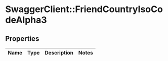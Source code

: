 # SwaggerClient::FriendCountryIsoCodeAlpha3

## Properties
Name | Type | Description | Notes
------------ | ------------- | ------------- | -------------


